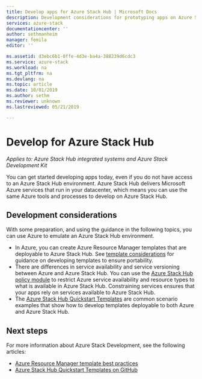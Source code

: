 ```yaml
---
title: Develop apps for Azure Stack Hub | Microsoft Docs
description: Development considerations for prototyping apps on Azure Stack Hub using Azure services.
services: azure-stack
documentationcenter: ''
author: sethmanheim
manager: femila
editor: ''

ms.assetid: d3ebc6b1-0ffe-4d3e-ba4a-388239d6cdc3
ms.service: azure-stack
ms.workload: na
ms.tgt_pltfrm: na
ms.devlang: na
ms.topic: article
ms.date: 10/01/2019
ms.author: sethm
ms.reviewer: unknown
ms.lastreviewed: 05/21/2019

---
```


# Develop for Azure Stack Hub

*Applies to: Azure Stack Hub integrated systems and Azure Stack Development Kit*

You can get started developing apps today, even if you do not have access to an Azure Stack Hub environment. Azure Stack Hub delivers Microsoft Azure services that run in your datacenter, which means you can use the same Azure tools and processes to develop on Azure Stack Hub.

## Development considerations

With some preparation, and using the guidance in the following topics, you can use Azure to emulate an Azure Stack Hub environment.

* In Azure, you can create Azure Resource Manager templates that are deployable to Azure Stack Hub. See [template considerations](azure-stack-develop-templates.md) for guidance on developing templates to ensure portability.
* There are differences in service availability and service versioning between Azure and Azure Stack Hub. You can use the [Azure Stack Hub policy module](azure-stack-policy-module.md) to restrict Azure service availability and resource types to what is available in Azure Stack Hub. Constraining services ensures that your apps rely on services available to Azure Stack Hub.
* The [Azure Stack Hub Quickstart Templates](https://github.com/Azure/AzureStack-QuickStart-Templates) are common scenario examples that show how to develop templates deployable to both Azure and Azure Stack Hub.

## Next steps

For more information about Azure Stack Development, see the following articles:

* [Azure Resource Manager template best practices](azure-stack-develop-templates.md)
* [Azure Stack Hub Quickstart Templates on GitHub](https://github.com/Azure/AzureStack-QuickStart-Templates)

